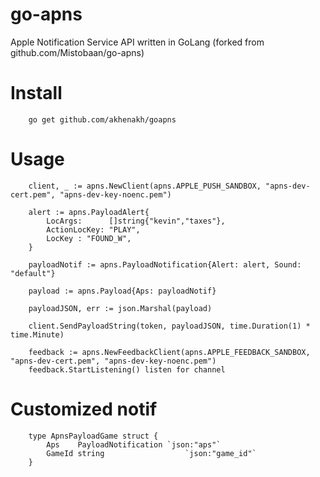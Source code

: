 go-apns
=======

Apple Notification Service API written in GoLang (forked from github.com/Mistobaan/go-apns)


# Install

        go get github.com/akhenakh/goapns

# Usage
		client, _ := apns.NewClient(apns.APPLE_PUSH_SANDBOX, "apns-dev-cert.pem", "apns-dev-key-noenc.pem")

		alert := apns.PayloadAlert{
			LocArgs:      []string{"kevin","taxes"},
			ActionLocKey: "PLAY",
			LocKey : "FOUND_W",
		}
    
		payloadNotif := apns.PayloadNotification{Alert: alert, Sound: "default"}

		payload := apns.Payload{Aps: payloadNotif}

		payloadJSON, err := json.Marshal(payload)

		client.SendPayloadString(token, payloadJSON, time.Duration(1) * time.Minute)

		feedback := apns.NewFeedbackClient(apns.APPLE_FEEDBACK_SANDBOX, "apns-dev-cert.pem", "apns-dev-key-noenc.pem")
		feedback.StartListening() listen for channel


# Customized notif
		type ApnsPayloadGame struct {
			Aps    PayloadNotification `json:"aps"`
			GameId string                  `json:"game_id"`
		}
